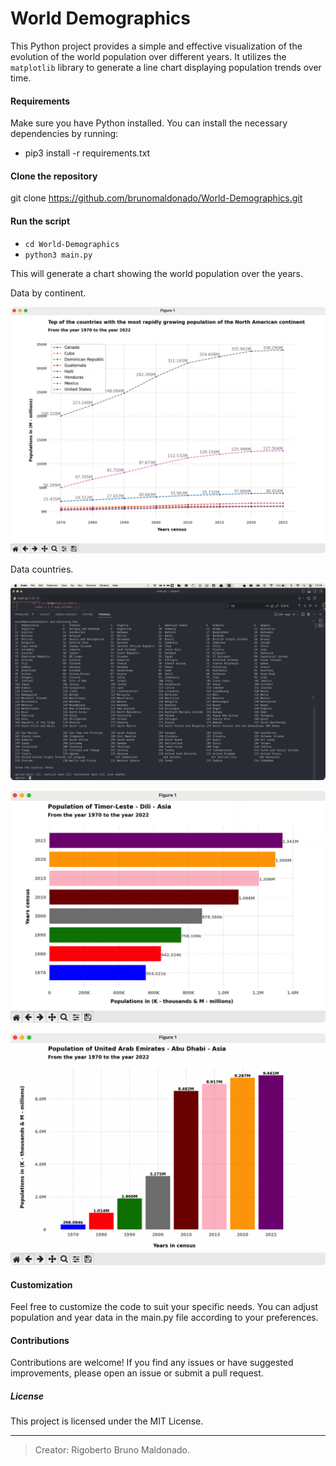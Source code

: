# World Demographics

This Python project provides a simple and effective visualization of the evolution of the world population over different years. It utilizes the `matplotlib` library to generate a line chart displaying population trends over time.

#### Requirements

Make sure you have Python installed. You can install the necessary dependencies by running:
- pip3 install -r requirements.txt

#### Clone the repository
git clone https://github.com/brunomaldonado/World-Demographics.git

#### Run the script
- `cd World-Demographics `
- `python3 main.py`

This will generate a chart showing the world population over the years.

Data by continent.
<p align="center">
  <img src="./images/north_america.png" style="border-radius:6px" alt="europe chart">
</p>

Data countries.
<p align="center">
  <img src="./images/countries.png" style="border-radius:6px" alt="europe chart">
</p>
<p align="center">
  <img src="./images/timor_leste.png" style="border-radius:6px" alt="europe chart">
</p>
<p align="center">
  <img src="./images/united_arab_emirates.png" style="border-radius:6px" alt="europe chart">
</p>

#### Customization
Feel free to customize the code to suit your specific needs. You can adjust population and year data in the main.py file according to your preferences.

#### Contributions
Contributions are welcome! If you find any issues or have suggested improvements, please open an issue or submit a pull request.

##### License
This project is licensed under the MIT License.

------------
> Creator: Rigoberto Bruno Maldonado.

